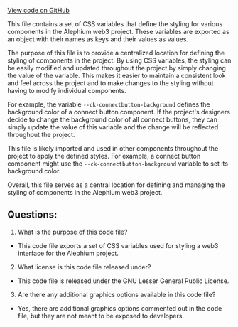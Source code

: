 [View code on GitHub](https://github.com/oxygenium/oxygenium-web3/packages/web3-react/src/styles/themes/rounded.ts)

This file contains a set of CSS variables that define the styling for various components in the Alephium web3 project. These variables are exported as an object with their names as keys and their values as values. 

The purpose of this file is to provide a centralized location for defining the styling of components in the project. By using CSS variables, the styling can be easily modified and updated throughout the project by simply changing the value of the variable. This makes it easier to maintain a consistent look and feel across the project and to make changes to the styling without having to modify individual components.

For example, the variable `--ck-connectbutton-background` defines the background color of a connect button component. If the project's designers decide to change the background color of all connect buttons, they can simply update the value of this variable and the change will be reflected throughout the project.

This file is likely imported and used in other components throughout the project to apply the defined styles. For example, a connect button component might use the `--ck-connectbutton-background` variable to set its background color.

Overall, this file serves as a central location for defining and managing the styling of components in the Alephium web3 project.
## Questions: 
 1. What is the purpose of this code file?
- This code file exports a set of CSS variables used for styling a web3 interface for the Alephium project.

2. What license is this code file released under?
- This code file is released under the GNU Lesser General Public License.

3. Are there any additional graphics options available in this code file?
- Yes, there are additional graphics options commented out in the code file, but they are not meant to be exposed to developers.
